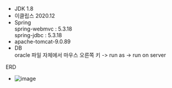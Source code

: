- JDK 1.8
- 이클립스 2020.12
- Spring <br>
   spring-webmvc :  5.3.18 <br>
   spring-jdbc : 5.3.18
- apache-tomcat-9.0.89
- DB <br>
   oracle
파일 자체에서 마우스 오른쪽 키 -> run as -> run on server
     
ERD
- ![image](https://github.com/kimhagyung/ttmsoft_ex_board/assets/88253931/739895aa-c71c-4686-a14b-da4f7f130d6b)
